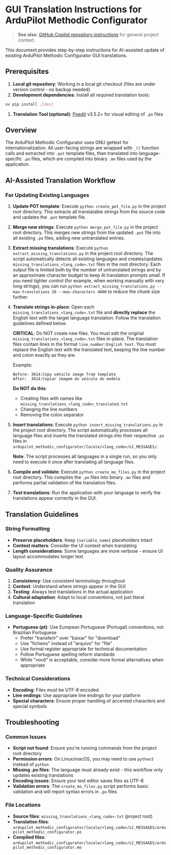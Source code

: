 # GUI Translation Instructions for ArduPilot Methodic Configurator

> **See also**: [GitHub Copilot repository instructions](../copilot-instructions.md) for general project context.

This document provides step-by-step instructions for AI-assisted update of existing ArduPilot Methodic Configurator GUI translations.

## Prerequisites

1. **Local git repository**: Working in a local git checkout (files are under version control - no backup needed)
1. **Development dependencies**: Install all required translation tools:

```bash
uv pip install .[dev]
```

1. **Translation Tool (optional)**: [Poedit](https://poedit.net/download) v3.5.2+ for visual editing of `.po` files

## Overview

The ArduPilot Methodic Configurator uses GNU gettext for internationalization.
All user-facing strings are wrapped with `_()` function calls and extracted into `.pot` template files,
then translated into language-specific `.po` files, which are compiled into binary `.mo` files used by the application.

## AI-Assisted Translation Workflow

### For Updating Existing Languages

1. **Update POT template**: Execute `python create_pot_file.py` in the project root directory.
   This extracts all translatable strings from the source code and updates the `.pot` template file.

1. **Merge new strings**: Execute `python merge_pot_file.py` in the project root directory.
   This merges new strings from the updated `.pot` file into all existing `.po` files, adding new untranslated entries.

1. **Extract missing translations**: Execute `python extract_missing_translations.py` in the project root directory.
   The script automatically detects all existing languages and creates/updates `missing_translations_<lang_code>.txt` files in the root directory.
   Each output file is limited both by the number of untranslated strings and by an approximate
   character budget to keep AI translation prompts small.
   If you need tighter control (for example, when working manually with very long strings), you can run
   `python extract_missing_translations.py --max-translations 20 --max-characters 4000`
   to reduce the chunk size further.

1. **Translate strings in-place**: Open each `missing_translations_<lang_code>.txt` file and **directly replace** the English text with the target language translation.
   Follow the translation guidelines defined below.

   **CRITICAL**: Do NOT create new files. You must edit the original `missing_translations_<lang_code>.txt` files in-place.
   The translation files contain lines in the format `line_number:English text`.
   You must replace the English text with the translated text, keeping the line number and colon exactly as they are.

   Example:

   ```text
   Before: 3614:Copy vehicle image from template
   After:  3614:Copiar imagem do veículo do modelo
   ```

   **Do NOT do this**:
   - Creating files with names like `missing_translations_<lang_code>_translated.txt`
   - Changing the line numbers
   - Removing the colon separator

1. **Insert translations**: Execute `python insert_missing_translations.py` in the project root directory.
   The script automatically processes all language files and inserts the translated strings into their respective `.po` files in `ardupilot_methodic_configurator/locale/<lang_code>/LC_MESSAGES/`.

   **Note**: The script processes all languages in a single run, so you only need to execute it once after translating all language files.

1. **Compile and validate**: Execute `python create_mo_files.py` in the project root directory.
   This compiles the `.po` files into binary `.mo` files and performs partial validation of the translation files.

1. **Test translations**: Run the application with your language to verify the translations appear correctly in the GUI.

## Translation Guidelines

### String Formatting

- **Preserve placeholders**: Keep `{variable_name}` placeholders intact
- **Context matters**: Consider the UI context when translating
- **Length considerations**: Some languages are more verbose - ensure UI layout accommodates longer text

### Quality Assurance

1. **Consistency**: Use consistent terminology throughout
2. **Context**: Understand where strings appear in the GUI
3. **Testing**: Always test translations in the actual application
4. **Cultural adaptation**: Adapt to local conventions, not just literal translation

### Language-Specific Guidelines

- **Portuguese (pt)**: Use European Portuguese (Portugal) conventions, not Brazilian Portuguese
  - Prefer "transferir" over "baixar" for "download"
  - Use "ficheiro" instead of "arquivo" for "file"
  - Use formal register appropriate for technical documentation
  - Follow Portuguese spelling reform standards
  - While "você" is acceptable, consider more formal alternatives when appropriate

### Technical Considerations

- **Encoding**: Files must be UTF-8 encoded
- **Line endings**: Use appropriate line endings for your platform
- **Special characters**: Ensure proper handling of accented characters and special symbols

## Troubleshooting

### Common Issues

- **Script not found**: Ensure you're running commands from the project root directory
- **Permission errors**: On Linux/macOS, you may need to use `python3` instead of `python`
- **Missing .po files**: The language must already exist - this workflow only updates existing translations
- **Encoding issues**: Ensure your text editor saves files as UTF-8
- **Validation errors**: The `create_mo_files.py` script performs basic validation and will report syntax errors in `.po` files

### File Locations

- **Source files**: `missing_translations_<lang_code>.txt` (project root)
- **Translation files**: `ardupilot_methodic_configurator/locale/<lang_code>/LC_MESSAGES/ardupilot_methodic_configurator.po`
- **Compiled files**: `ardupilot_methodic_configurator/locale/<lang_code>/LC_MESSAGES/ardupilot_methodic_configurator.mo`
